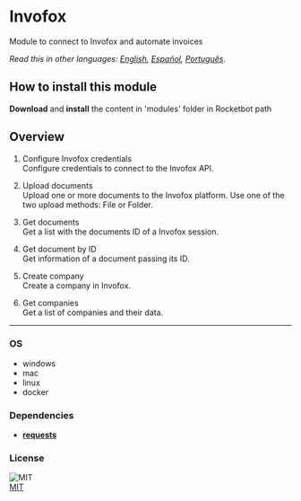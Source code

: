 # Invofox
  
Module to connect to Invofox and automate invoices  

*Read this in other languages: [English](README.md), [Español](README.es.md), [Português](README.pr.md).*

## How to install this module
  
__Download__ and __install__ the content in 'modules' folder in Rocketbot path  



## Overview


1. Configure Invofox credentials  
Configure credentials to connect to the Invofox API.

2. Upload documents  
Upload one or more documents to the Invofox platform. Use one of the two upload methods: File or Folder.

3. Get documents  
Get a list with the documents ID of a Invofox session.

4. Get document by ID  
Get information of a document passing its ID.

5. Create company  
Create a company in Invofox.

6. Get companies  
Get a list of companies and their data.  




----
### OS

- windows
- mac
- linux
- docker

### Dependencies
- [**requests**](https://pypi.org/project/requests/)
### License
  
![MIT](https://camo.githubusercontent.com/107590fac8cbd65071396bb4d04040f76cde5bde/687474703a2f2f696d672e736869656c64732e696f2f3a6c6963656e73652d6d69742d626c75652e7376673f7374796c653d666c61742d737175617265)  
[MIT](http://opensource.org/licenses/mit-license.ph)